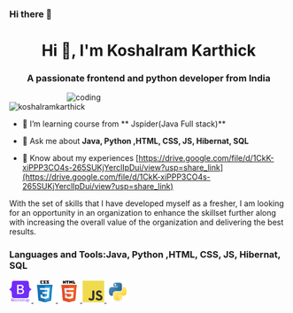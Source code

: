 ### Hi there 👋

<!--
**koshalramkarthick/koshalramkarthick** is a ✨ _special_ ✨ repository because its `README.md` (this file) appears on your GitHub profile.

Here are some ideas to get you started:

- 🔭 I’m currently working on ...
- 🌱 I’m currently learning ...
- 👯 I’m looking to collaborate on ...
- 🤔 I’m looking for help with ...
- 💬 Ask me about ...
- 📫 How to reach me: ...
- 😄 Pronouns: ...
- ⚡ Fun fact: ...
-->
<h1 align="center">Hi 👋, I'm Koshalram Karthick</h1>
<h3 align="center">A passionate frontend and python developer from India</h3>
<img align="right" alt="coding" width="400" src="https://t4.ftcdn.net/jpg/02/78/37/47/360_F_278374738_ypRn0utOVnebuhmpSrDiwkzFsdqEm0aa.jpg">

<p align="left"> <img src="https://komarev.com/ghpvc/?username=koshalramkarthick&label=Profile%20views&color=0e75b6&style=flat" alt="koshalramkarthick" /> </p>

- 🌱 I’m learning course from ** Jspider(Java Full stack)**

- 💬 Ask me about **Java, Python ,HTML, CSS, JS, Hibernat, SQL**

- 📄 Know about my experiences [https://drive.google.com/file/d/1CkK-xiPPP3CO4s-265SUKjYerclIpDui/view?usp=share_link](https://drive.google.com/file/d/1CkK-xiPPP3CO4s-265SUKjYerclIpDui/view?usp=share_link)
<p align="left">With the set of skills that I have developed myself as a fresher, I am looking for an opportunity in an organization to enhance the skillset further along with increasing the overall value of the organization and delivering the best results.
</p>

<h3 align="left">Languages and Tools:Java, Python ,HTML, CSS, JS, Hibernat, SQL</h3>
<p align="left"> <a href="https://getbootstrap.com" target="_blank" rel="noreferrer"> <img src="https://raw.githubusercontent.com/devicons/devicon/master/icons/bootstrap/bootstrap-plain-wordmark.svg" alt="bootstrap" width="40" height="40"/> </a> <a href="https://www.w3schools.com/css/" target="_blank" rel="noreferrer"> <img src="https://raw.githubusercontent.com/devicons/devicon/master/icons/css3/css3-original-wordmark.svg" alt="css3" width="40" height="40"/> </a> <a href="https://www.w3.org/html/" target="_blank" rel="noreferrer"> <img src="https://raw.githubusercontent.com/devicons/devicon/master/icons/html5/html5-original-wordmark.svg" alt="html5" width="40" height="40"/> </a> <a href="https://developer.mozilla.org/en-US/docs/Web/JavaScript" target="_blank" rel="noreferrer"> <img src="https://raw.githubusercontent.com/devicons/devicon/master/icons/javascript/javascript-original.svg" alt="javascript" width="40" height="40"/> </a> <a href="https://www.python.org" target="_blank" rel="noreferrer"> <img src="https://raw.githubusercontent.com/devicons/devicon/master/icons/python/python-original.svg" alt="python" width="40" height="40"/> </a> </p>
